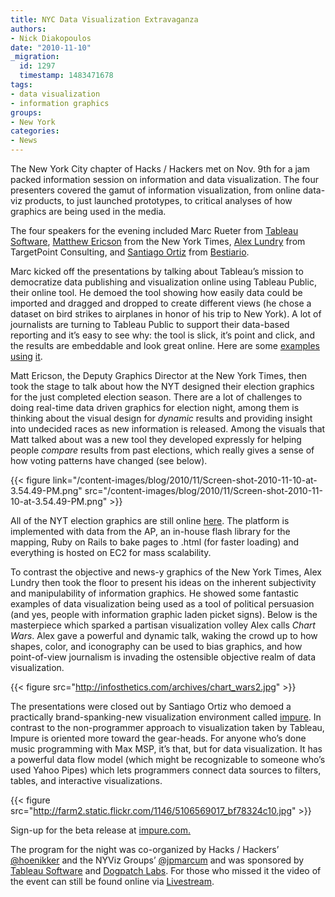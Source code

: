 ```yaml
---
title: NYC Data Visualization Extravaganza
authors:
- Nick Diakopoulos
date: "2010-11-10"
_migration:
  id: 1297
  timestamp: 1483471678
tags:
- data visualization
- information graphics
groups:
- New York
categories:
- News
---
```


The New York City chapter of Hacks / Hackers met on Nov. 9th for a jam packed information session on information and data visualization. The four presenters covered the gamut of information visualization, from online data-viz products, to just launched prototypes, to critical analyses of how graphics are being used in the media.

The four speakers for the evening included Marc Rueter from [Tableau Software][1], [Matthew Ericson][2] from the New York Times, [Alex Lundry][3] from TargetPoint Consulting, and [Santiago Ortiz][4] from [Bestiario][5].

Marc kicked off the presentations by talking about Tableau&#8217;s mission to democratize data publishing and visualization online using Tableau Public, their online tool. He demoed the tool showing how easily data could be imported and dragged and dropped to create different views (he chose a dataset on bird strikes to airplanes in honor of his trip to New York). A lot of journalists are turning to Tableau Public to support their data-based reporting and it&#8217;s easy to see why: the tool is slick, it&#8217;s point and click, and the results are embeddable and look great online. Here are some [examples][6] [using][7] [it][8].

Matt Ericson, the Deputy Graphics Director at the New York Times, then took the stage to talk about how the NYT designed their election graphics for the just completed election season. There are a lot of challenges to doing real-time data driven graphics for election night, among them is thinking about the visual design for _dynamic_ results and providing insight into undecided races as new information is released. Among the visuals that Matt talked about was a new tool they developed expressly for helping people _compare_ results from past elections, which really gives a sense of how voting patterns have changed (see below).

{{< figure link="/content-images/blog/2010/11/Screen-shot-2010-11-10-at-3.54.49-PM.png" src="/content-images/blog/2010/11/Screen-shot-2010-11-10-at-3.54.49-PM.png" >}}

All of the NYT election graphics are still online [here][9]. The platform is implemented with data from the AP, an in-house flash library for the mapping, Ruby on Rails to bake pages to .html (for faster loading) and everything is hosted on EC2 for mass scalability.

To contrast the objective and news-y graphics of the New York Times, Alex Lundry then took the floor to present his ideas on the inherent subjectivity and manipulability of information graphics. He showed some fantastic examples of data visualization being used as a tool of political persuasion (and yes, people with information graphic laden picket signs). Below is the masterpiece which sparked a partisan visualization volley Alex calls _Chart Wars_. Alex gave a powerful and dynamic talk, waking the crowd up to how shapes, color, and iconography can be used to bias graphics, and how point-of-view journalism is invading the ostensible objective realm of data visualization.

{{< figure src="http://infosthetics.com/archives/chart_wars2.jpg" >}}

The presentations were closed out by Santiago Ortiz who demoed a practically brand-spanking-new visualization environment called [impure][10]. In contrast to the non-programmer approach to visualization taken by Tableau, Impure is oriented more toward the gear-heads. For anyone who&#8217;s done music programming with Max MSP, it&#8217;s that, but for data visualization. It has a powerful data flow model (which might be recognizable to someone who&#8217;s used Yahoo Pipes) which lets programmers connect data sources to filters, tables, and interactive visualizations.

{{< figure src="http://farm2.static.flickr.com/1146/5106569017_bf78324c10.jpg" >}}

Sign-up for the beta release at [impure.com.][11]

The program for the night was co-organized by Hacks / Hackers&#8217; [@hoenikker][12] and the NYViz Groups&#8217; [@jpmarcum][13] and was sponsored by [Tableau Software][1] and [Dogpatch Labs][14]. For those who missed it the video of the event can still be found online via [Livestream][15].

 [1]: http://www.tableausoftware.com/
 [2]: http://twitter.com/mericson
 [3]: http://twitter.com/alexlundry
 [4]: http://twitter.com/impure140
 [5]: http://www.bestiario.org/
 [6]: http://money.cnn.com/2010/04/29/real_estate/foreclosure_map/index.htm
 [7]: http://blogs.wsj.com/venturecapital/2009/08/25/how-long-does-it-take-to-build-a-technology-empire/
 [8]: http://fantasynews.cbssports.com/fantasyfootball/running-back-selector
 [9]: http://elections.nytimes.com/2010/results/
 [10]: http://impure.com/
 [11]: http://www.impure.com/
 [12]: http://twitter.com/#!/hoenikker
 [13]: http://twitter.com/#!/jpmarcum
 [14]: http://dogpatchlabs.com/
 [15]: http://www.livestream.com/NYVIZ